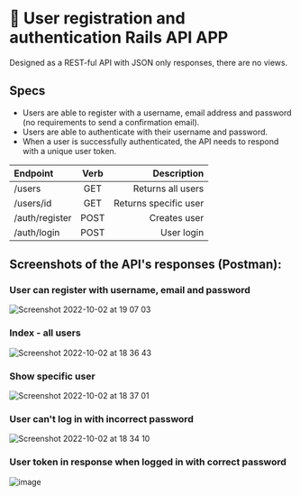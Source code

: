 # :door: User registration and authentication Rails API APP 
Designed as a REST-ful API with JSON only responses, there are no views.

## Specs
- Users are able to register with a username, email address and password (no requirements to send a confirmation email). 
- Users are able to authenticate with their username and password.
- When a user is successfully authenticated, the API needs to respond with a unique user token.  

| Endpoint | Verb | Description |
| :--- | :----: | ---: |
| /users | GET | Returns all users |
| /users/id | GET | Returns specific user |
| /auth/register | POST | Creates user |
| /auth/login | POST | User login |


## Screenshots of the API's responses (Postman):  
### User can register with username, email and password
![Screenshot 2022-10-02 at 19 07 03](https://user-images.githubusercontent.com/10349072/193469131-809f1b7c-bf0e-4cde-8d0f-0cdf0c3eb36a.png)
### Index - all users
![Screenshot 2022-10-02 at 18 36 43](https://user-images.githubusercontent.com/10349072/193467992-823244ae-7e6d-4f79-8ea2-83bf83742ba9.png)
### Show specific user
![Screenshot 2022-10-02 at 18 37 01](https://user-images.githubusercontent.com/10349072/193468122-255b659a-55ce-41e6-a94a-8696dfcb2cb4.png)
### User can't log in with incorrect password
![Screenshot 2022-10-02 at 18 34 10](https://user-images.githubusercontent.com/10349072/193468158-67597396-e5d7-4aa5-8388-5e6d2e5cdb5a.png)
### User token in response when logged in with correct password
![image](https://user-images.githubusercontent.com/10349072/193468297-2ad83989-237f-4006-b740-66c82029004a.png)


